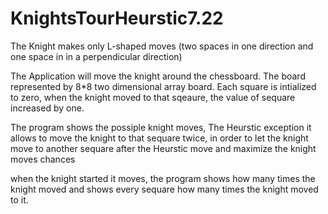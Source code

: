 # KnightsTourHeurstic7.22

The Knight makes only L-shaped moves (two spaces in one direction and one space in in a perpendicular direction)

The Application will move the knight around the chessboard. The board represented by 8*8 two dimensional array board. Each square is intialized to zero, when the knight moved to that sqeaure, the value of sequare increased by one.

The program shows the possiple knight moves, The Heurstic exception it allows to move the knight to that sequare twice, in order to let the knight move to another sequare after the Heurstic move and maximize the knight moves chances

when the knight started it moves, the program shows how many times the knight moved and shows every sequare how many times the knight moved to it.
